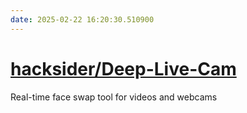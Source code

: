 ```yaml
---
date: 2025-02-22 16:20:30.510900
---
```


# [hacksider/Deep-Live-Cam](https://github.com/hacksider/Deep-Live-Cam)

Real-time face swap tool for videos and webcams